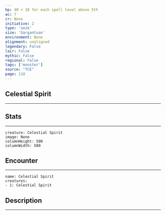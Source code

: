 ```yaml
---
hp: 40 + 10 for each spell level above 5th
ac: 7
cr: None
initiative: 2
type: 'ooze'    
size: 'Gargantuan'
environment: None
alignment: unaligned
legendary: False
lair: False
mythic: False
regional: False
tags: ['monster']
source: "TCE"
page: 110
---
```


## Celestial Spirit
---



## Stats
---

```statblock
creature: Celestial Spirit
image: None
columnHeight: 500
columnWidth: 500
```

## Encounter
---

```encounter-table
name: Celestial Spirit
creatures:
- 1: Celestial Spirit
```

## Description
---




